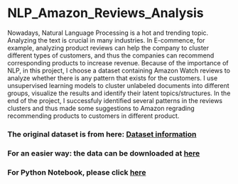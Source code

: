 # NLP_Amazon_Reviews_Analysis

Nowadays, Natural Language Processing is a hot and trending topic. Analyzing the text is crucial in many industries. In E-commence, for example, analyzing product reviews can help the company to cluster different types of customers, and thus the companies can recommend corresponding products to increase revenue.  Because of the importance of NLP, in this project, I choose a dataset containing Amazon Watch reviews to analyze whether there is any pattern that exists for the customers. I use unsupervised learning models to cluster unlabeled documents into different groups, visualize the results and identify their latent topics/structures. In the end of the project, I successfuly identified several patterns in the reviews clusters and thus made some suggestions to Amazon regrading recommending products to customers in different product.

### The original dataset is from here: [Dataset information](https://snap.stanford.edu/data/web-Amazon.html)
### For an easier way: the data can be downloaded at [here](https://drive.google.com/file/d/17zlbpvbVQ0cQyZ7cA4XYFoMNIIt-RgEu/view?usp=sharing)
### For Python Notebook, please click [here](Amazon_Hackathon_Product_recommendation.ipynb)

